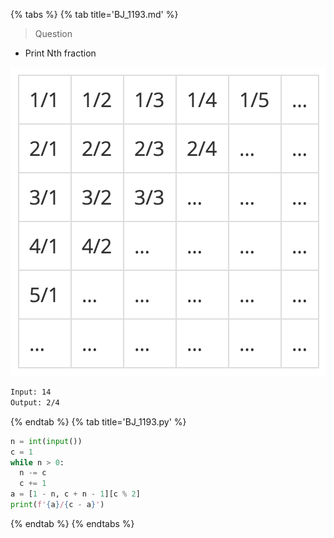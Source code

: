 {% tabs %}
{% tab title='BJ_1193.md' %}

> Question

* Print Nth fraction

![BJ_1193](images/20210304_194256.png)

```txt
Input: 14
Output: 2/4
```

{% endtab %}
{% tab title='BJ_1193.py' %}

```py
n = int(input())
c = 1
while n > 0:
  n -= c
  c += 1
a = [1 - n, c + n - 1][c % 2]
print(f'{a}/{c - a}')
```

{% endtab %}
{% endtabs %}
